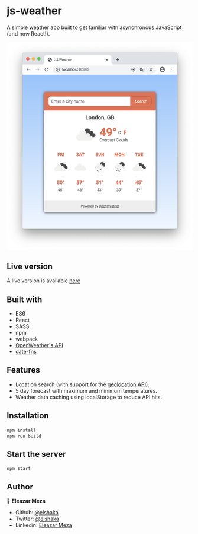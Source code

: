 
# js-weather
A simple weather app built to get familiar with asynchronous JavaScript (and now React!).

![screenshot](./screenshot.png)

## Live version

A live version is available [here](https://raw.githack.com/elshaka/js-weather/development/dist/index.html)

## Built with

- ES6
- React
- SASS
- npm
- webpack
- [OpenWeather's API](https://openweathermap.org/api)
- [date-fns](https://date-fns.org)

## Features

- Location search (with support for the [geolocation API](https://developer.mozilla.org/en-US/docs/Web/API/Geolocation#Browser_compatibility)).
- 5 day forecast with maximum and minimum temperatures.
- Weather data caching using localStorage to reduce API hits.

## Installation

```
npm install
npm run build
```

## Start the server

```
npm start
```

## Author

👤 **Eleazar Meza**

- Github: [@elshaka](https://github.com/elshaka)
- Twitter: [@elshaka](https://twitter.com/elshaka)
- Linkedin: [Eleazar Meza](https://www.linkedin.com/in/elshaka/)
